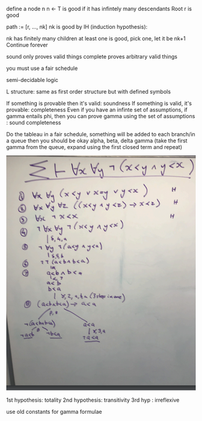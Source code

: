 define a node n
n <- T is good if it has infintely many descendants
Root r is good

path := [r, ..., nk]
nk is good by IH (induction hypothesis):

nk has finitely many children at least one is good, pick one, let it be nk+1
Continue forever

sound only proves valid things
complete proves arbitrary valid things

you must use a fair schedule

semi-decidable logic


L structure: same as first order structure but with defined symbols

If something is provable then it's valid: soundness
If something is valid, it's provable: completeness
Even if you have an infinte set of assumptions, if gamma entails phi, then you can prove gamma using the set of assumptions : sound completeness

Do the tableau in a fair schedule, something will be added to each branch/in a queue then you should be okay
alpha, beta, delta gamma (take the first gamma from the queue, expand using the first closed term and repeat)

![Alt text](image.png)

1st hypothesis: totality
2nd hypothesis: transitivity
3rd hyp : irreflexive

use old constants for gamma formulae